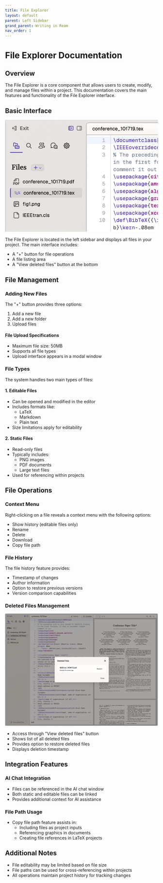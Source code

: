 ```yaml
---
title: File Explorer
layout: default
parent: Left Sidebar
grand_parent: Writing in Ream
nav_order: 1
---
```


# File Explorer Documentation

## Overview
The File Explorer is a core component that allows users to create, modify, and manage files within a project. This documentation covers the main features and functionality of the File Explorer interface.

## Basic Interface
![File Explorer Interface](5c0db99ccb.png)

The File Explorer is located in the left sidebar and displays all files in your project. The main interface includes:
- A "+" button for file operations
- A file listing area
- A "View deleted files" button at the bottom

## File Management

### Adding New Files
The "+" button provides three options:
1. Add a new file
2. Add a new folder
3. Upload files

#### File Upload Specifications
- Maximum file size: 50MB
- Supports all file types
- Upload interface appears in a modal window

### File Types

The system handles two main types of files:

#### 1. Editable Files
- Can be opened and modified in the editor
- Includes formats like:
  - LaTeX
  - Markdown
  - Plain text
- Size limitations apply for editability

#### 2. Static Files
- Read-only files
- Typically includes:
  - PNG images
  - PDF documents
  - Large text files
- Used for referencing within projects

## File Operations

### Context Menu
Right-clicking on a file reveals a context menu with the following options:
- Show history (editable files only)
- Rename
- Delete
- Download
- Copy file path

### File History

The file history feature provides:
- Timestamp of changes
- Author information
- Option to restore previous versions
- Version comparison capabilities

### Deleted Files Management
![Deleted Files Modal](7df94976d6.png)

- Access through "View deleted files" button
- Shows list of all deleted files
- Provides option to restore deleted files
- Displays deletion timestamp

## Integration Features

### AI Chat Integration
- Files can be referenced in the AI chat window
- Both static and editable files can be linked
- Provides additional context for AI assistance

### File Path Usage
- Copy file path feature assists in:
  - Including files as project inputs
  - Referencing graphics in documents
  - Creating file references in LaTeX projects

## Additional Notes
- File editability may be limited based on file size
- File paths can be used for cross-referencing within projects
- All operations maintain project history for tracking changes